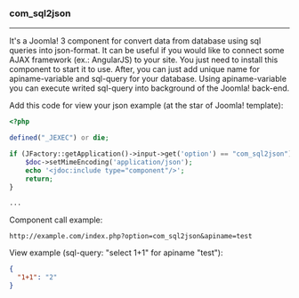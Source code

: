 ### com_sql2json
---
It's a Joomla! 3 component for convert data from database using sql queries into json-format. It can be useful if you would like to connect some AJAX framework (ex.: AngularJS) to your site.
You just need to install this component to start it to use. After, you can just add unique name for apiname-variable and sql-query for your database. Using apiname-variable you can execute writed sql-query into background of the Joomla! back-end.

Add this code for view your json example (at the star of Joomla! template):
```php
<?php

defined("_JEXEC") or die;

if (JFactory::getApplication()->input->get('option') == "com_sql2json"){
    $doc->setMimeEncoding('application/json');
    echo '<jdoc:include type="component"/>';
    return;
}

...
```

Component call example:
```
http://example.com/index.php?option=com_sql2json&apiname=test
```

View example (sql-query: "select 1+1" for apiname "test"):
```json
{
  "1+1": "2"
}
```
